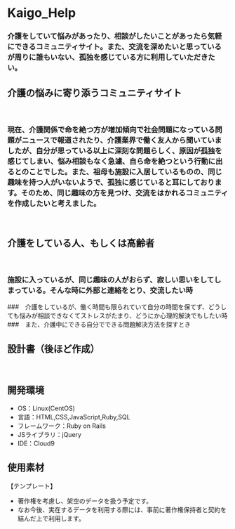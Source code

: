 # Kaigo_Help

### 介護をしていて悩みがあったり、相談がしたいことがあったら気軽にできるコミュニティサイト。また、交流を深めたいと思っているが周りに誰もいない、孤独を感じている方に利用していただきたい。

## 介護の悩みに寄り添うコミュニティサイト
​
### 現在、介護関係で命を絶つ方が増加傾向で社会問題になっている問題がニュースで報道されたり、介護業界で働く友人から聞いていましたが、自分が思っている以上に深刻な問題らしく、原因が孤独を感じてしまい、悩み相談もなく急遽、自ら命を絶つという行動に出るとのことでした。また、祖母も施設に入居しているものの、同じ趣味を持つ人がいないようで、孤独に感じていると耳にしております。そのため、同じ趣味の方を見つけ、交流をはかれるコミュニティを作成したいと考えました。
​
## 介護をしている人、もしくは高齢者
​
### 施設に入っているが、同じ趣味の人がおらず、寂しい思いをしてしまっている。そんな時に外部と連絡をとり、交流したい時
###　介護をしているが、働く時間も限られていて自分の時間を保てず、どうしても悩みが相談できなくてストレスがたまり、どうにか心理的解決でもしたい時
###　また、介護中にできる自分でできる問題解決方法を探すとき

## 設計書（後ほど作成）

​
## 開発環境
- OS：Linux(CentOS)
- 言語：HTML,CSS,JavaScript,Ruby,SQL
- フレームワーク：Ruby on Rails
- JSライブラリ：jQuery
- IDE：Cloud9
​
## 使用素材
【テンプレート】
- 著作権を考慮し、架空のデータを扱う予定です。
- なお今後、実在するデータを利用する際には、事前に著作権保持者と契約を結んだ上で利用します。